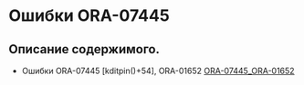 # Ошибки ORA-07445

## Описание содержимого.

  - Ошибки ORA-07445 [kditpin()+54], ORA-01652 [ORA-07445_ORA-01652]

   [ORA-07445_ORA-01652]: <./ORA-07445_ORA-01652.md>

